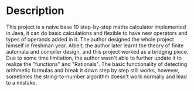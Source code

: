 # Description
This project is a naive base 10 step-by-step maths calculator implemented in Java, it can do basic calculations and flexible to have new operators and types of operands added in it. 
The author designed the whole project himself in freshman year. Albeit, the author later learnt the theory of finite automata and compiler design, and this project worked as a bridging piece.
Due to some time limitation, the author wasn't able to further update it to realize the "functions" and "Rationals". 
The basic functionality of detecting arithmetic formulas and break it down step by step still works, however, sometimes the string-to-number algorithm doesn't work normally and lead to a mistake.
